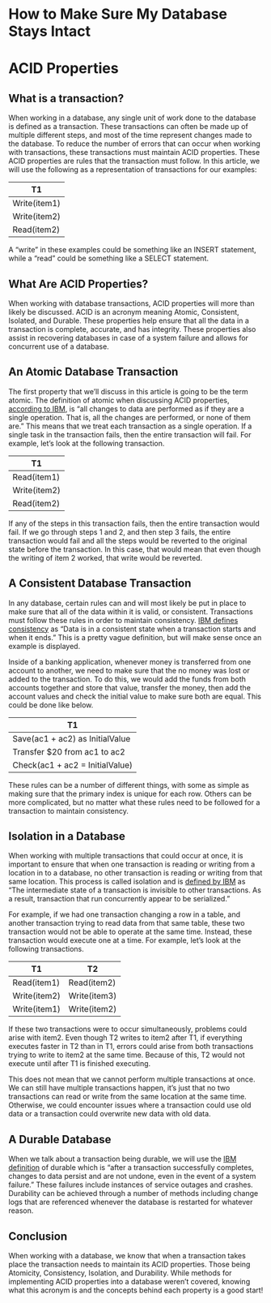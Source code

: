 # How to Make Sure My Database Stays Intact
# ACID Properties

## What is a transaction?
When working in a database, any single unit of work done to the database is defined as a transaction. These transactions can often be made up of multiple different steps, and most of the time represent changes made to the database. To reduce the number of errors that can occur when working with transactions, these transactions must maintain ACID properties. These ACID properties are rules that the transaction must follow. In this article, we will use the following as a representation of transactions for our examples:

| T1 |
| -- |
| Write(item1) |
| Write(item2) |
| Read(item2) |

A “write” in these examples could be something like an INSERT statement, while a “read” could be something like a SELECT statement.

## What Are ACID Properties?
When working with database transactions, ACID properties will more than likely be discussed. ACID is an acronym meaning Atomic, Consistent, Isolated, and Durable. These properties help ensure that all the data in a transaction is complete, accurate, and has integrity. These properties also assist in recovering databases in case of a system failure and allows for concurrent use of a database.

## An Atomic Database Transaction
The first property that we’ll discuss in this article is going to be the term atomic. The definition of atomic when discussing ACID properties, [according to IBM](https://www.ibm.com/docs/en/cics-ts/4.2?topic=processing-acid-properties-transactions), is “all changes to data are performed as if they are a single operation. That is, all the changes are performed, or none of them are.” This means that we treat each transaction as a single operation. If a single task in the transaction fails, then the entire transaction will fail. For example, let’s look at the following transaction.

| T1 |
| -- |
| Read(item1) |
| Write(item2) |
| Read(item2) |

If any of the steps in this transaction fails, then the entire transaction would fail. If we go through steps 1 and 2, and then step 3 fails, the entire transaction would fail and all the steps would be reverted to the original state before the transaction. In this case, that would mean that even though the writing of item 2 worked, that write would be reverted.

## A Consistent Database Transaction
In any database, certain rules can and will most likely be put in place to make sure that all of the data within it is valid, or consistent. Transactions must follow these rules in order to maintain consistency. [IBM defines consistency](https://www.ibm.com/docs/en/cics-ts/4.2?topic=processing-acid-properties-transactions) as “Data is in a consistent state when a transaction starts and when it ends.” This is a pretty vague definition, but will make sense once an example is displayed.

Inside of a banking application, whenever money is transferred from one account to another, we need to make sure that the no money was lost or added to the transaction. To do this, we would add the funds from both accounts together and store that value, transfer the money, then add the account values and check the initial value to make sure both are equal. This could be done like below.

| T1 |
| -- |
| Save(ac1 + ac2) as InitialValue |
| Transfer $20 from ac1 to ac2 |
| Check(ac1 + ac2 = InitialValue) |


These rules can be a number of different things, with some as simple as making sure that the primary index is unique for each row. Others can be more complicated, but no matter what these rules need to be followed for a transaction to maintain consistency.

## Isolation in a Database
When working with multiple transactions that could occur at once, it is important to ensure that when one transaction is reading or writing from a location in to a database, no other transaction is reading or writing from that same location. This process is called isolation and is [defined by IBM](https://www.ibm.com/docs/en/cics-ts/4.2?topic=processing-acid-properties-transactions) as “The intermediate state of a transaction is invisible to other transactions. As a result, transaction that run concurrently appear to be serialized.”

For example, if we had one transaction changing a row in a table, and another transaction trying to read data from that same table, these two transaction would not be able to operate at the same time. Instead, these transaction would execute one at a time. For example, let’s look at the following transactions.

| T1 | T2 |
| -- | -- |
| Read(item1) | Read(item2) |
| Write(item2) | Write(item3) |
| Write(item1) | Write(item2) |


If these two transactions were to occur simultaneously, problems could arise with item2. Even though T2 writes to item2 after T1, if everything executes faster in T2 than in T1, errors could arise from both transactions trying to write to item2 at the same time. Because of this, T2 would not execute until after T1 is finished executing.

This does not mean that we cannot perform multiple transactions at once. We can still have multiple transactions happen, it’s just that no two transactions can read or write from the same location at the same time. Otherwise, we could encounter issues where a transaction could use old data or a transaction could overwrite new data with old data.

## A Durable Database
When we talk about a transaction being durable, we will use the [IBM definition](https://www.ibm.com/docs/en/cics-ts/4.2?topic=processing-acid-properties-transactions) of durable which is “after a transaction successfully completes, changes to data persist and are not undone, even in the event of a system failure.” These failures include instances of service outages and crashes. Durability can be achieved through a number of methods including change logs that are referenced whenever the database is restarted for whatever reason.

## Conclusion
When working with a database, we know that when a transaction takes place the transaction needs to maintain its ACID properties. Those being Atomicity, Consistency, Isolation, and Durability. While methods for implementing ACID properties into a database weren’t covered, knowing what this acronym is and the concepts behind each property is a good start!
